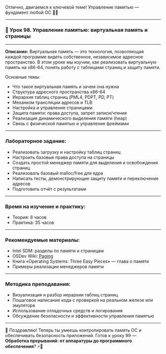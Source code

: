 Отлично, двигаемся к ключевой теме! Управление памятью — фундамент любой ОС 🧠💾

---

### 🔹 Урок 98. Управление памятью: виртуальная память и страницы

---

**Описание:**
Виртуальная память — это технология, позволяющая каждой программе видеть собственное, независимое адресное пространство. В этом уроке мы изучим, как реализовать виртуальную память на x86-64, понять работу с таблицами страниц и защиту памяти.

Основные темы:

* Что такое виртуальная память и зачем она нужна
* Структура адресного пространства x86-64
* Иерархия таблиц страниц (PML4, PDPT, PD, PT)
* Механизм трансляции адресов и TLB
* Настройка и управление страницами
* Защита памяти: права доступа, запрет записи/чтения
* Реализация динамического выделения памяти (heap)
* Связь с физической памятью и управление фреймами

---

### Лабораторное задание:

* Реализовать загрузку и настройку таблиц страниц
* Настроить базовые права доступа на страницы
* Создать простой менеджер памяти для выделения и освобождения страниц
* Реализовать базовый malloc/free для ядра
* Написать тесты, демонстрирующие защиту памяти и переключение адресов
* Подготовить отчёт с результатами

---

### Время на изучение и практику:

* Теория: 8 часов
* Практика: 35 часов

---

### Рекомендуемые материалы:

* Intel SDM: разделы по памяти и страницам
* OSDev Wiki: [Paging](https://wiki.osdev.org/Paging)
* Книга «Operating Systems: Three Easy Pieces» — глава о памяти
* Примеры реализации менеджеров памяти

---

### Методика преподавания:

* Визуализация и разбор иерархии таблиц страниц
* Пошаговое написание кода с проверкой на реальном железе или эмуляторе
* Использование отладочных средств и логирования
* Обсуждение безопасности и эффективности управления памятью

---

🧠 Поздравляю! Теперь ты умеешь контролировать память ОС и обеспечивать безопасность приложений. Готов к уроку 99 — **Обработка прерываний: от аппаратуры до программного обеспечения**? ⚡🔧
